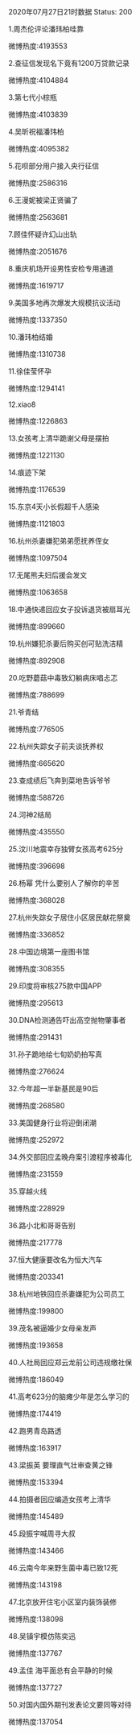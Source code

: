 2020年07月27日21时数据
Status: 200

1.周杰伦评论潘玮柏哇靠

微博热度:4193553

2.查征信发现名下竟有1200万贷款记录

微博热度:4104884

3.第七代小棕瓶

微博热度:4103839

4.吴昕祝福潘玮柏

微博热度:4095382

5.花呗部分用户接入央行征信

微博热度:2586316

6.王漫妮被梁正贤骗了

微博热度:2563681

7.顾佳怀疑许幻山出轨

微博热度:2051676

8.重庆机场开设男性安检专用通道

微博热度:1619717

9.美国多地再次爆发大规模抗议活动

微博热度:1337350

10.潘玮柏结婚

微博热度:1310738

11.徐佳莹怀孕

微博热度:1294141

12.xiao8

微博热度:1226863

13.女孩考上清华跪谢父母是摆拍

微博热度:1221130

14.痕迹下架

微博热度:1176539

15.东京4天小长假超千人感染

微博热度:1121803

16.杭州杀妻嫌犯弟弟愿抚养侄女

微博热度:1097504

17.无尾熊夫妇后援会发文

微博热度:1063658

18.中通快递回应女子投诉退货被扇耳光

微博热度:899660

19.杭州嫌犯杀妻后购买创可贴洗洁精

微博热度:892908

20.吃野蘑菇中毒致幻躺病床唱忐忑

微博热度:788699

21.爷青结

微博热度:776505

22.杭州失踪女子前夫谈抚养权

微博热度:665620

23.查成绩后飞奔到菜地告诉爷爷

微博热度:588726

24.河神2结局

微博热度:435550

25.汶川地震幸存独臂女孩高考625分

微博热度:396698

26.杨幂 凭什么要别人了解你的辛苦

微博热度:368028

27.杭州失踪女子居住小区居民献花祭奠

微博热度:336852

28.中国边境第一座图书馆

微博热度:308355

29.印度将审核275款中国APP

微博热度:295613

30.DNA检测通告吓出高空抛物肇事者

微博热度:291431

31.孙子跪地给七旬奶奶拍写真

微博热度:276624

32.今年超一半新基民是90后

微博热度:268580

33.美国健身行业将迎倒闭潮

微博热度:252972

34.外交部回应孟晚舟案引渡程序被毒化

微博热度:231559

35.穿越火线

微博热度:228929

36.路小北和哥哥告别

微博热度:217778

37.恒大健康要改名为恒大汽车

微博热度:203341

38.杭州地铁回应杀妻嫌犯为公司员工

微博热度:199800

39.茂名被逼婚少女母亲发声

微博热度:193658

40.人社局回应郑云龙前公司违规缴社保

微博热度:186049

41.高考623分的脑瘫少年是怎么学习的

微博热度:174419

42.跑男青岛路透

微博热度:163917

43.梁振英 要理直气壮审查黄之锋

微博热度:153394

44.拍摄者回应编造女孩考上清华

微博热度:145489

45.段振宇喊周寻大叔

微博热度:143466

46.云南今年来野生菌中毒已致12死

微博热度:143198

47.北京放开住宅小区室内装饰装修

微博热度:138098

48.吴镇宇模仿陈奕迅

微博热度:137767

49.孟佳 海平面总有会平静的时候

微博热度:137727

50.对国内国外期刊发表论文要同等对待

微博热度:137054

